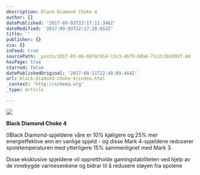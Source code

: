 ```yaml
---
description: Black Diamond Choke 4
author: []
datePublished: '2017-09-03T22:17:11.346Z'
dateModified: '2017-09-03T22:17:10.652Z'
title: ''
publisher: {}
via: {}
inFeed: true
sourcePath: _posts/2017-03-06-8bf4c914-13c3-4b79-8da6-71c2c3b5892f.md
hasPage: true
starred: false
datePublishedOriginal: '2017-08-11T22:48:09.464Z'
url: black-diamond-choke-4/index.html
_context: 'http://schema.org'
_type: Article

---
```

![](https://the-grid-user-content.s3-us-west-2.amazonaws.com/d2ce76bf-d830-4370-a8e5-e262c4bc4ecf.jpg)

**Black Diamond Choke 4**

0Black Diamond-spjeldene våre er 10% kjøligere og 25% mer energieffektive enn en vanlige spjeld - og disse Mark 4-spjeldene reduserer spoletemperaturen med ytterligere 15% sammenlignet med Mark 3\.

Disse eksklusive spjeldene vil opprettholde gamingstabiliteten ved hjelp av de innebygde varmesenkene og bidrar til å redusere støyen fra spolene